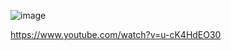 ![image](https://user-images.githubusercontent.com/81428296/148158611-de4f886d-d6c1-485f-a43b-10fd7dbec4bc.png)


https://www.youtube.com/watch?v=u-cK4HdEO30
